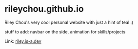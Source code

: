 # rileychou.github.io
Riley Chou's very cool personal website with just a hint of teal :)

stuff to add: navbar on the side, animation for skills/projects

Link: [riley.is-a.dev](https://riley.is-a.dev)
